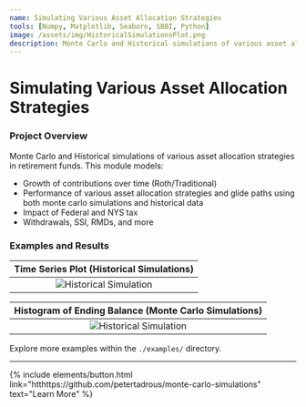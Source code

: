 ```yaml
---
name: Simulating Various Asset Allocation Strategies
tools: [Numpy, Matplotlib, Seaborn, SBBI, Python]
image: /assets/img/HistoricalSimulationsPlot.png
description: Monte Carlo and Historical simulations of various asset allocation strategies in retirement funds.
---
```


# Simulating Various Asset Allocation Strategies


### Project Overview

Monte Carlo and Historical simulations of various asset allocation strategies in retirement funds. This module models:

* Growth of contributions over time (Roth/Traditional)
* Performance of various asset allocation strategies and glide paths using both monte carlo simulations and historical data
* Impact of Federal and NYS tax
* Withdrawals, SSI, RMDs, and more

### Examples and Results

| Time Series Plot (Historical Simulations) |
|:-:|
| ![Historical Simulation](./examples/HistoricalSimulationsPlot.png) |

| Histogram of Ending Balance (Monte Carlo Simulations) |
|:-:|
| ![Historical Simulation](./examples/MonteCarloSimulationsHist.png) |

Explore more examples within the `./examples/` directory.


---

<p class="text-center">
{% include elements/button.html link="htthttps://github.com/petertadrous/monte-carlo-simulations" text="Learn More" %}
</p>